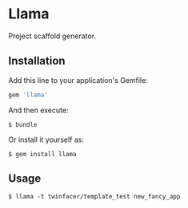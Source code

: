 # Llama
Project scaffold generator.

## Installation

Add this line to your application's Gemfile:

```ruby
gem 'llama'
```

And then execute:

    $ bundle

Or install it yourself as:

    $ gem install llama

## Usage

```shell
$ llama -t twinfacer/template_test new_fancy_app
```
